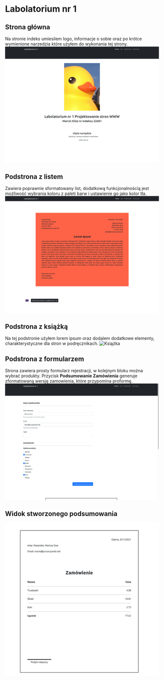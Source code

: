 # Labolatorium nr 1

## Strona główna
Na stronie indeks umiesilem logo, informacje o sobie oraz po krótce wymienione narzedzia które użyłem do wykonania tej strony.
![Strona Główna](assets/strona-index.png)

## Podstrona z listem
Zawiera poprawnie sformatowany list, dodatkową funkcjonalnością jest możliwość wybrania koloru z paleti barw i ustawienie go jako kolor tła.
![List](assets/strona-list.png)

## Podstrona z książką
Na tej podstronie użyłem lorem ipsum oraz dodalem dodatkowe elementy, charakterystyczne dla stron w podręcznikach.
![Książka](/assets/strona-ksiazka.png)



## Podstrona z formularzem
Strona zawiera prosty formularz rejestracji, w kolejnym bloku można wybrać produkty. Przycisk **Podsumowanie Zamówienia** generuje zformatowaną wersję zamowienia, które przypomina proformę.
![Formularz](https://github.com/kliszu/projektowanie_serwisow_www_22681/blob/main/Lab1/assets/strona-formularz.png)

## Widok stworzonego podsumowania
![Podsumowanie](https://github.com/kliszu/projektowanie_serwisow_www_22681/blob/main/Lab1/assets/podsumowanie_zamowienia.png)

